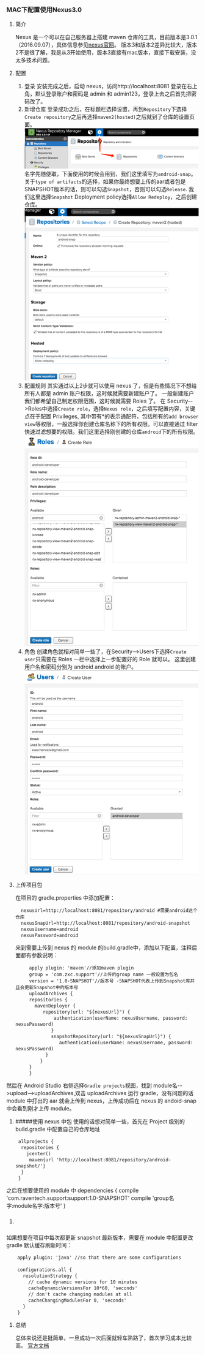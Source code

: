 ### MAC下配置使用Nexus3.0
1. 简介
    
	Nexus 是一个可以在自己服务器上搭建 maven 仓库的工具，目前版本是3.0.1（2016.09.07），具体信息参见[nexus官网](https://www.sonatype.com/download-oss-sonatype)。
版本3和版本2差异比较大，版本2不是很了解，我是从3开始使用，版本3直接有mac版本，直接下载安装，没太多技术问题。
2. 配置
	1. 登录
安装完成之后，启动 nexus，访问http://localhost:8081  登录在右上角，默认登录账户和密码是 admin 和 admin123，登录上去之后首先把密码改了。
	1. 新增仓库
登录成功之后，在标题栏选择设置，再到`Repository`下选择`Create repository`之后再选择`maven2(hosted)`之后就到了仓库的设置页面。![设置仓库](https://github.com/Dramers/android/raw/master/nexus/nexus20160908-0.png)
名字先随便取，下面使用的时候会用到，我们这里填写为`android-snap`。
关于`type of artifacts`的选择，如果你最终想要上传的aar或者包是SNAPSHOT版本的话，则可以勾选`Snapshot`，否则可以勾选`Release`. 我们这里选择`Snapshot`
Deployment policy选择`Allow Redeploy`，之后创建仓库。![建立仓库](https://github.com/Dramers/android/raw/master/nexus/nexus20160908-1.png)
	1. 配置规则
其实通过以上2步就可以使用 nexus 了，但是有些情况下不想给所有人都是 admin 账户权限，这时候就需要新建账户了。
一般新建账户我们都希望自己制定权限范围，这时候就需要 Roles 了。
在 Security-->Roles中选择`Create role`，选择`Nexus role`，之后填写配置内容，关键点在于配置 Privileges, 其中带有\*的表示通配符，包括所有的`add browser view`等权限，一般选择你创建仓库名称下的所有权限。可以直接通过 filter 快速过滤想要的权限。我们这里选择刚创建的仓库`android`下的所有权限。![配置规则](https://github.com/Dramers/android/raw/master/nexus/nexus20160908-2.png)
	1. 角色
创建角色就相对简单一些了，在Security-->Users下选择`Create user`只需要在 Roles 一栏中选择上一步配置好的 Role 就可以。 这里创建用户名和密码分别为 android android 的账户。![配置角色](https://github.com/Dramers/android/raw/master/nexus/nexus20160908-3.png)

1. 上传项目包

	在项目的 gradle.properties 中添加配置：
	
		 nexusUrl=http://localhost:8081/repository/android #需要android这个仓库
		 nexusSnapUrl=http://localhost:8081/repository/android-snapshot
   		 nexusUsername=android
   		 nexusPassword=android
	来到需要上传到 nexus 的 module 的build.gradle中，添加以下配置，注释后面都有参数说明：
	
    		apply plugin: 'maven'//添加maven plugin
			group = 'com.zxc.support'//上传的group name 一般设置为包名
			version = '1.0-SNAPSHOT'//版本号 -SNAPSHOT代表上传到Snapshot库并且会更新Snapshot中的版本号
		    uploadArchives {
	      	repositories {
	      	  mavenDeployer {
	       	     repository(url: "${nexusUrl}") {
	       	         authentication(userName: nexusUsername, password: nexusPassword)
	        	    }
	        	    snapshotRepository(url: "${nexusSnapUrl}") {
	         	       authentication(userName: nexusUsername, password: nexusPassword)
	          	  }
	      		}
	   		}
			}
然后在 Android Studio 右侧选择`Gradle projects`视图，找到 module名-->upload-->uploadArchives,双击 uploadArchives 运行 gradle，没有问题的话 module 中打出的 aar 就会上传到 nexus，上传成功后在 nexus 的 andoid-snap 中会看到刚才上传 module。
1. #####使用 nexus 中包
使用的话想对简单一些，首先在 Project 级别的 build.gradle 中配置自己的仓库地址

		allprojects {
   		 repositories {
     	   jcenter()
    	    maven{url 'http://localhost:8081/repository/android-snapshot/'}
   		 }
		}
之后在想要使用的 module 中
     	dependencies {
  		  compile 'com.raventech.support:support:1.0-SNAPSHOT'
          compile 'group名字:module名字:版本号'
		}
1. #####
如果想要在项目中每次都更新 snapshot 最新版本，需要在 module 中配置更改 gradle 默认缓存刷新时间：

		apply plugin: 'java' //so that there are some configurations

		configurations.all {
		  resolutionStrategy {
		    // cache dynamic versions for 10 minutes
		    cacheDynamicVersionsFor 10*60, 'seconds'
		    // don't cache changing modules at all
		    cacheChangingModulesFor 0, 'seconds'
		  }
		}

1. 总结
	
	总体来说还是挺简单，一旦成功一次后面就轻车熟路了，首次学习成本比较高。
	[官方文档](http://books.sonatype.com/nexus-book/index.html)


